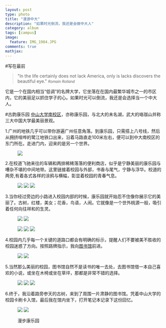 ```yaml
---
layout: post
type: photo
title: "漫游中大"
description: "如果时光倒流，我还是会做中大人"
category: album
tags: [campus]
image: 
  feature: IMG_1984.JPG
comments: true
mathjax: 
---
```

#写在最前
>&quot;In the life certainly does not lack America, only is lacks discovers the beautiful eye.&quot;
><small><cite title="Romain Rolland">Romain Rolland</cite></small>

它是一个在国内相当“低调”的名牌大学，它坐落在在国内最繁华城市之一的市区内，它的美丽足以抓住学子的心。如果时光可以倒流，我还是会选择当一个中大人。

#古韵康乐园
[中山大学南校区]("http://home.sysu.edu.cn/jjc/website/content.asp?id=81&typeid=13")，亦称康乐园，与北大的未名湖，武大的珞珈山并称三大中国大学最美丽景观。

1.广州的地铁几乎可以带你游遍广州任意角落。到康乐园，只需搭上八号线，然后从拥挤喧哗的鹭江地铁口出来，沿着马路直走100米左右，便可以到中大南校区的东门所在。走进门内，迎来的是另一个世界。
<figure>
<a href="https://picasaweb.google.com/lh/photo/-YTfjyMr_0RLPT2rRhrGwdMTjNZETYmyPJy0liipFm0?feat=directlink"><img src="https://picasaweb.google.com/lh/photo/-YTfjyMr_0RLPT2rRhrGwdMTjNZETYmyPJy0liipFm0?feat=directlink"></a>
</figure>

2.在校道飞驰来往的车辆和两排稀稀落落的便利商店，似乎是宁静美丽的康乐园与嘈杂不堪的中间地带。这里链接着校园与外部，书香与尾气，宁静与浮华。校道的两旁,有着各式各样的涂鸦与横幅，彰显着校园的青春气息。
<figure class="third">
	<a href="{{ site.url }}/images/gallery/IMG_1989.JPG"><img src="{{ site.url }}/images/gallery/IMG_1989.JPG"></a>
	<a href="{{ site.url }}/images/gallery/IMG_1988.jpg"><img src="{{ site.url }}/images/gallery/IMG_1988.jpg"></a>
	<a href="{{ site.url }}/images/gallery/IMG_1978.jpg"><img src="{{ site.url }}/images/gallery/IMG_1978.jpg"></a>
</figure>

3.当你经过旁边的小路进入校园内部的时候，康乐园就开始忍不住像你展示它的美丽了。古树，红楼，美女；花香，鸟语，人闹。它就像是一个世外桃源一般，吸引着任何向往祥和的生灵。
<figure class="half">
	<a href="http://image15-c.poco.cn/mypoco/myphoto/20140302/13/17425063820140302131050091.jpg"><img src="http://image15-c.poco.cn/mypoco/myphoto/20140302/13/17425063820140302131050091.jpg" /></a>
	<a href="{{ site.url }}/images/gallery/IMG_1980.jpg"><img src="{{ site.url }}/images/gallery/IMG_1980.jpg"></a>
</figure>

<figure class="third">
	<a href="{{ site.url }}/images/gallery/IMG_1983.jpg"><img src="{{ site.url }}/images/gallery/IMG_1983.jpg"></a>
	<a href="{{ site.url }}/images/gallery/IMG_1985.jpg"><img src="{{ site.url }}/images/gallery/IMG_1985.jpg"></a>
	<a href="http://image15-c.poco.cn/mypoco/myphoto/20140302/13/17425063820140302130437053.jpg"><img src="http://image15-c.poco.cn/mypoco/myphoto/20140302/13/17425063820140302130437053.jpg"></a>
</figure>

4.校园内几乎每一个关键的道路口都会有明确的标示，提醒人们不要被美不胜收的校园迷惑了方向。按照路牌指示，我向[图书馆](http://library.sysu.edu.cn/web/guest/index)前进。
<figure class="half">
	<a href="{{ site.url }}/images/gallery/IMG_1981.jpg"><img src="{{ site.url }}/images/gallery/IMG_1981.jpg"></a>
	<a href="{{ site.url }}/images/gallery/IMG_1982.jpg"><img src="{{ site.url }}/images/gallery/IMG_1982.jpg"></a>
</figure>

5.当然那么美丽的校园，图书馆自然不是读书的唯一去处，去图书馆借一本自己喜欢的小说，或坐在木椅或坐在草坪，那都是非常不错的选择。
<html>
<figure class="third">
	<a href="http://image15-c.poco.cn/mypoco/myphoto/20140302/13/17425063820140302130551021.jpg"><img src="http://image15-c.poco.cn/mypoco/myphoto/20140302/13/17425063820140302130551021.jpg"></a>
	<a href="{{ site.url }}/images/gallery/IMG_1986.jpg"><img src="{{ site.url }}/images/gallery/IMG_1986.jpg"></a>
	<a href="{{ site.url }}/images/gallery/IMG_1984.jpg"><img src="{{ site.url }}/images/gallery/IMG_1984.jpg"></a>
</figure>
</html>
6.终于，我沿着路旁参天的古树，来到了周围一片肃静的图书馆。凭着中山大学的校园卡刷卡入馆，最后我在馆内坐下，打开笔记本记录下这份回忆。
<figure class="half">
	<a href="http://image15-c.poco.cn/mypoco/myphoto/20140302/13/17425063820140302130319092.jpg"><img src="http://image15-c.poco.cn/mypoco/myphoto/20140302/13/17425063820140302130319092.jpg"></a>
	<a href="http://image15-c.poco.cn/mypoco/myphoto/20140302/12/17425063820140302125905074.jpg"><img src="http://image15-c.poco.cn/mypoco/myphoto/20140302/12/17425063820140302125905074.jpg"></a>
</figure>
<figure>
	<figcaption>漫步康乐园</figcaption>
</figure>